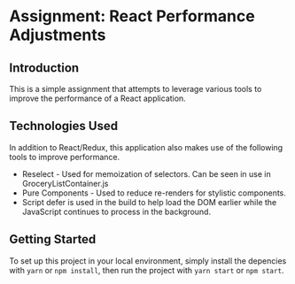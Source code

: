 # Assignment: React Performance Adjustments

## Introduction
This is a simple assignment that attempts to leverage various tools to improve the performance of a React application.

## Technologies Used
In addition to React/Redux, this application also makes use of the following tools to improve performance.

- Reselect - Used for memoization of selectors. Can be seen in use in GroceryListContainer.js
- Pure Components - Used to reduce re-renders for stylistic components. 
- Script defer is used in the build to help load the DOM earlier while the JavaScript continues to process in the background.


## Getting Started
To set up this project in your local environment, simply install the depencies with `yarn` or `npm install`, then run the project with `yarn start` or `npm start`.